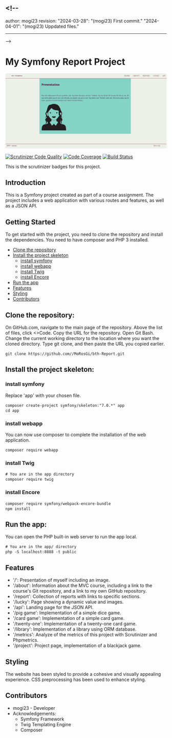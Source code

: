 ## <!--

author: mogi23
revision:
"2024-03-28": "(mogi23) First commit."
"2024-04-01": "(mogi23) Uppdated files."

---

-->

# My Symfony Report Project

![Project Image](public/img/home.jpg)

[![Scrutinizer Code Quality](https://scrutinizer-ci.com/g/MoRosGi/bth-Report/badges/quality-score.png?b=main)](https://scrutinizer-ci.com/g/MoRosGi/bth-Report/?branch=main)
[![Code Coverage](https://scrutinizer-ci.com/g/MoRosGi/bth-Report/badges/coverage.png?b=main)](https://scrutinizer-ci.com/g/MoRosGi/bth-Report/?branch=main)
[![Build Status](https://scrutinizer-ci.com/g/MoRosGi/bth-Report/badges/build.png?b=main)](https://scrutinizer-ci.com/g/MoRosGi/bth-Report/build-status/main)

This is the scrutinizer badges for this project.

## Introduction

This is a Symfony project created as part of a course assignment. The project includes a web application with various routes and features, as well as a JSON API.

## Getting Started

To get started with the project, you need to clone the repository and install the dependencies.
You need to have composer and PHP 3 installed.

-   [Clone the repository](#clone-the-repository)
-   [Install the project skeleton](#install-the-project-skeleton)
    -   [install symfony](#install-symfony)
    -   [install webapp](#install-webapp)
    -   [install Twig](#install-twig)
    -   [install Encore](#install-encore)
-   [Run the app](#run-the-app)
-   [Features](#features)
-   [Styling](#styling)
-   [Contributors](#contributors)

## Clone the repository:

On GitHub.com, navigate to the main page of the repository.
Above the list of files, click <>Code.
Copy the URL for the repository.
Open Git Bash.
Change the current working directory to the location where you want the cloned directory.
Type git clone, and then paste the URL you copied earlier.

```
git clone https://github.com//MoRosGi/bth-Report.git
```

## Install the project skeleton:

### install symfony

Replace 'app' with your chosen file.

```
composer create-project symfony/skeleton:"7.0.*" app
cd app
```

### install webapp

You can now use composer to complete the installation of the web application.

```
composer require webapp
```

### install Twig

```
# You are in the app directory
composer require twig
```

### install Encore

```
composer require symfony/webpack-encore-bundle
npm install
```

## Run the app:

You can open the PHP built-in web server to run the app local.

```
# You are in the app/ directory
php -S localhost:8888 -t public
```

## Features

-   '/': Presentation of myself including an image.
-   '/about': Information about the MVC course, including a link to the course's Git repository, and a link to my own GitHub repository.
-   '/report': Collection of reports with links to specific sections.
-   '/lucky': Page showing a dynamic value and images.
-   '/api': Landing page for the JSON API.
-   '/pig game': Implementation of a simple dice game.
-   '/card game': Implementation of a simple card game.
-   '/twenty-one': Implementation of a twenty-one card game.
-   '/library': Implementation of a library using ORM database.
-   '/metrics': Analyze of the metrics of this project with Scrutinizer and Phpmetrics.
-   '/project': Project page, implementation of a blackjack game.

## Styling

The website has been styled to provide a cohesive and visually appealing experience. CSS preprocessing has been used to enhance styling.

## Contributors

-   mogi23 - Developer
-   Acknowledgements:
    -   Symfony Framework
    -   Twig Templating Engine
    -   Composer
